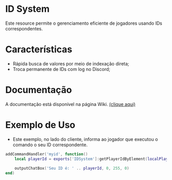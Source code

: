 # ID System
Este resource permite o gerenciamento eficiente de jogadores usando IDs correspondentes.

# Características
- Rápida busca de valores por meio de indexação direta;
- Troca permanente de IDs com log no Discord;

# Documentação
A documentação está disponível na página Wiki. [(clique aqui)](https://github.com/danilo-silvaa/mtasa-idsystem/wiki)

# Exemplo de Uso
- Este exemplo, no lado do cliente, informa ao jogador que executou o comando o seu ID correspondente.

```lua
addCommandHandler('myid', function()
    local playerId = exports['IDSystem']:getPlayerIdByElement(localPlayer)
    
    outputChatBox('Seu ID é: ' .. playerId, 0, 255, 0)
end)
```